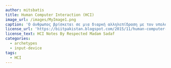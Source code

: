 ```yaml
---
author: mitsbatis
title: Human Computer Interaction (HCI)
image_url: /images/MyImage1.png
caption: 'Ο άνθρωπος βρίσκεται σε μια διαρκή αλληλεπίδραση με τον υπολογιστή.'
license_url: 'https://biitpakistan.blogspot.com/2015/11/human-computer-interaction-hci-notes.html'
license_text: HCI Notes By Respected Madam Sadaf
categories:
  - archetypes
  - input-device
tags:
  - HCI
---
```

